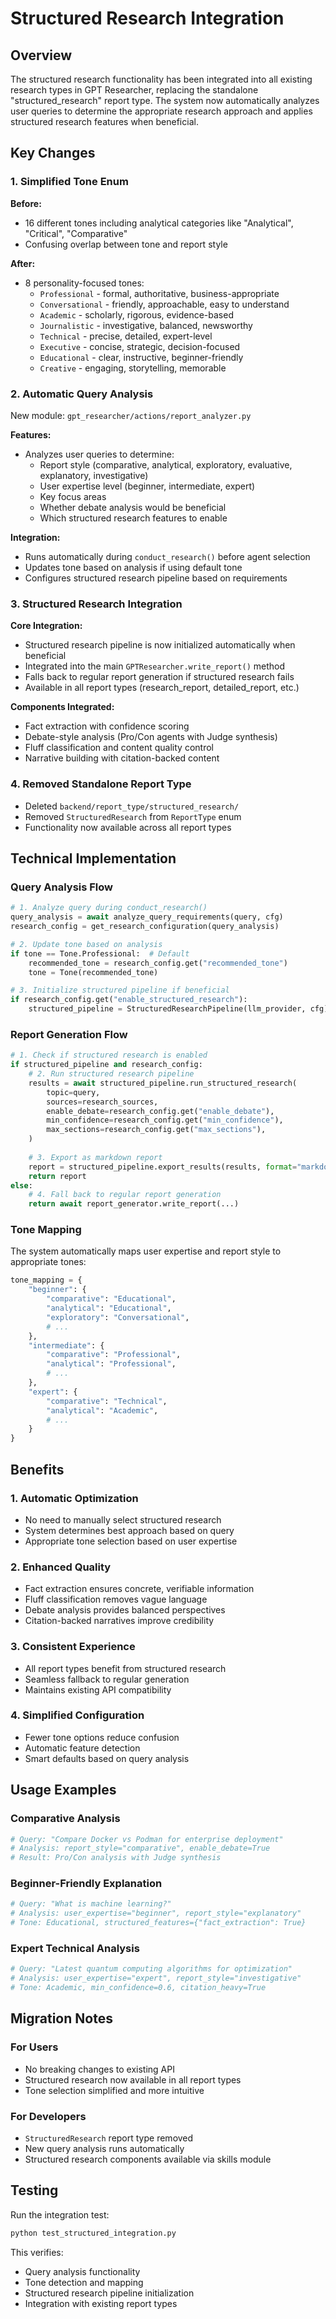 # Structured Research Integration

## Overview

The structured research functionality has been integrated into all existing research types in GPT Researcher, replacing the standalone "structured_research" report type. The system now automatically analyzes user queries to determine the appropriate research approach and applies structured research features when beneficial.

## Key Changes

### 1. Simplified Tone Enum

**Before:**

- 16 different tones including analytical categories like "Analytical", "Critical", "Comparative"
- Confusing overlap between tone and report style

**After:**

- 8 personality-focused tones:
  - `Professional` - formal, authoritative, business-appropriate
  - `Conversational` - friendly, approachable, easy to understand  
  - `Academic` - scholarly, rigorous, evidence-based
  - `Journalistic` - investigative, balanced, newsworthy
  - `Technical` - precise, detailed, expert-level
  - `Executive` - concise, strategic, decision-focused
  - `Educational` - clear, instructive, beginner-friendly
  - `Creative` - engaging, storytelling, memorable

### 2. Automatic Query Analysis

New module: `gpt_researcher/actions/report_analyzer.py`

**Features:**

- Analyzes user queries to determine:
  - Report style (comparative, analytical, exploratory, evaluative, explanatory, investigative)
  - User expertise level (beginner, intermediate, expert)
  - Key focus areas
  - Whether debate analysis would be beneficial
  - Which structured research features to enable

**Integration:**

- Runs automatically during `conduct_research()` before agent selection
- Updates tone based on analysis if using default tone
- Configures structured research pipeline based on requirements

### 3. Structured Research Integration

**Core Integration:**

- Structured research pipeline is now initialized automatically when beneficial
- Integrated into the main `GPTResearcher.write_report()` method
- Falls back to regular report generation if structured research fails
- Available in all report types (research_report, detailed_report, etc.)

**Components Integrated:**

- Fact extraction with confidence scoring
- Debate-style analysis (Pro/Con agents with Judge synthesis)
- Fluff classification and content quality control
- Narrative building with citation-backed content

### 4. Removed Standalone Report Type

- Deleted `backend/report_type/structured_research/`
- Removed `StructuredResearch` from `ReportType` enum
- Functionality now available across all report types

## Technical Implementation

### Query Analysis Flow

```python
# 1. Analyze query during conduct_research()
query_analysis = await analyze_query_requirements(query, cfg)
research_config = get_research_configuration(query_analysis)

# 2. Update tone based on analysis
if tone == Tone.Professional:  # Default
    recommended_tone = research_config.get("recommended_tone")
    tone = Tone(recommended_tone)

# 3. Initialize structured pipeline if beneficial
if research_config.get("enable_structured_research"):
    structured_pipeline = StructuredResearchPipeline(llm_provider, cfg)
```

### Report Generation Flow

```python
# 1. Check if structured research is enabled
if structured_pipeline and research_config:
    # 2. Run structured research pipeline
    results = await structured_pipeline.run_structured_research(
        topic=query,
        sources=research_sources,
        enable_debate=research_config.get("enable_debate"),
        min_confidence=research_config.get("min_confidence"),
        max_sections=research_config.get("max_sections"),
    )
    
    # 3. Export as markdown report
    report = structured_pipeline.export_results(results, format="markdown")
    return report
else:
    # 4. Fall back to regular report generation
    return await report_generator.write_report(...)
```

### Tone Mapping

The system automatically maps user expertise and report style to appropriate tones:

```python
tone_mapping = {
    "beginner": {
        "comparative": "Educational",
        "analytical": "Educational", 
        "exploratory": "Conversational",
        # ...
    },
    "intermediate": {
        "comparative": "Professional",
        "analytical": "Professional",
        # ...
    },
    "expert": {
        "comparative": "Technical",
        "analytical": "Academic",
        # ...
    }
}
```

## Benefits

### 1. Automatic Optimization

- No need to manually select structured research
- System determines best approach based on query
- Appropriate tone selection based on user expertise

### 2. Enhanced Quality

- Fact extraction ensures concrete, verifiable information
- Fluff classification removes vague language
- Debate analysis provides balanced perspectives
- Citation-backed narratives improve credibility

### 3. Consistent Experience

- All report types benefit from structured research
- Seamless fallback to regular generation
- Maintains existing API compatibility

### 4. Simplified Configuration

- Fewer tone options reduce confusion
- Automatic feature detection
- Smart defaults based on query analysis

## Usage Examples

### Comparative Analysis

```python
# Query: "Compare Docker vs Podman for enterprise deployment"
# Analysis: report_style="comparative", enable_debate=True
# Result: Pro/Con analysis with Judge synthesis
```

### Beginner-Friendly Explanation  

```python
# Query: "What is machine learning?"
# Analysis: user_expertise="beginner", report_style="explanatory"
# Tone: Educational, structured_features={"fact_extraction": True}
```

### Expert Technical Analysis

```python
# Query: "Latest quantum computing algorithms for optimization"
# Analysis: user_expertise="expert", report_style="investigative" 
# Tone: Academic, min_confidence=0.6, citation_heavy=True
```

## Migration Notes

### For Users

- No breaking changes to existing API
- Structured research now available in all report types
- Tone selection simplified and more intuitive

### For Developers

- `StructuredResearch` report type removed
- New query analysis runs automatically
- Structured research components available via skills module

## Testing

Run the integration test:

```bash
python test_structured_integration.py
```

This verifies:

- Query analysis functionality
- Tone detection and mapping
- Structured research pipeline initialization
- Integration with existing report types
